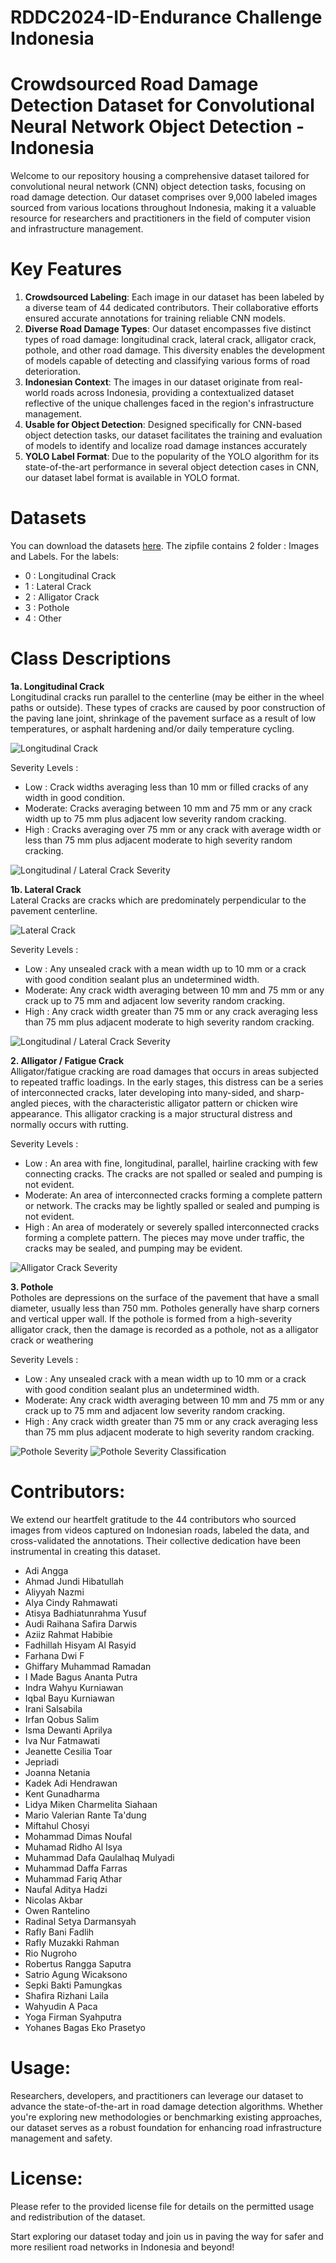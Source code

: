 # RDDC2024-ID-Endurance Challenge Indonesia
# Crowdsourced Road Damage Detection Dataset for Convolutional Neural Network Object Detection - Indonesia

Welcome to our repository housing a comprehensive dataset tailored for convolutional neural network (CNN) object detection tasks, focusing on road damage detection. Our dataset comprises over 9,000 labeled images sourced from various locations throughout Indonesia, making it a valuable resource for researchers and practitioners in the field of computer vision and infrastructure management.

# Key Features

1. **Crowdsourced Labeling**: Each image in our dataset has been labeled by a diverse team of 44 dedicated contributors. Their collaborative efforts ensured accurate annotations for training reliable CNN models.
2. **Diverse Road Damage Types**: Our dataset encompasses five distinct types of road damage: longitudinal crack, lateral crack, alligator crack, pothole, and other road damage. This diversity enables the development of models capable of detecting and classifying various forms of road deterioration.
3. **Indonesian Context**: The images in our dataset originate from real-world roads across Indonesia, providing a contextualized dataset reflective of the unique challenges faced in the region's infrastructure management.
4. **Usable for Object Detection**: Designed specifically for CNN-based object detection tasks, our dataset facilitates the training and evaluation of models to identify and localize road damage instances accurately
5. **YOLO Label Format**: Due to the popularity of the YOLO algorithm for its state-of-the-art performance in several object detection cases in CNN, our dataset label format is available in YOLO format.

# Datasets
You can download the datasets [here](https://drive.google.com/file/d/1AbNe-dhK2ikaK05ATsPUcJXWW_bsz-pp/view?usp=sharing). The zipfile contains 2 folder : Images and Labels. For the labels:

- 0 : Longitudinal Crack
- 1 : Lateral Crack
- 2 : Alligator Crack
- 3 : Pothole
- 4 : Other

# Class Descriptions
**1a. Longitudinal Crack**\
Longitudinal cracks run parallel to the centerline (may be either in the wheel paths or outside). These types of cracks are caused by poor construction of the paving lane joint, shrinkage of the pavement surface as a result of low temperatures, or asphalt hardening and/or daily temperature cycling. 

![Longitudinal Crack](https://raw.githubusercontent.com/endurancechallengeindonesia/RDDC2024-ID/main/images/P2%20-%20Long%20Crack%20Description.png?token=GHSAT0AAAAAACR3DZW634BGYGC5KHKERW74ZRWHBHA)

Severity Levels :
- Low	: Crack widths averaging less than 10 mm or filled cracks of any width in good condition.
- Moderate: Cracks averaging between 10 mm and 75 mm or any crack width up to 75 mm plus adjacent low severity random cracking. 
- High	: Cracks averaging over 75 mm or any crack with average width or less than 75 mm plus adjacent moderate to high severity random cracking.

![Longitudinal / Lateral Crack Severity](https://github.com/endurancechallengeindonesia/RDDC2024-ID/blob/main/images/P1%20-%20Long%20-%20Lat%20Crack%20Severity.png?raw=true)

**1b. Lateral Crack**\
Lateral Cracks are cracks which are predominately perpendicular to the pavement centerline.

![Lateral Crack](https://raw.githubusercontent.com/endurancechallengeindonesia/RDDC2024-ID/main/images/P3%20-%20Lat%20Crack%20Description.png?token=GHSAT0AAAAAACR3DZW622WKKOQ7J7WDPKCKZRWHCWA)

Severity Levels :
- Low	: Any unsealed crack with a mean width up to 10 mm or a crack with good condition sealant plus an undetermined width.
- Moderate: Any crack width averaging between 10 mm and 75 mm or any crack up to 75 mm and adjacent low severity random cracking.
- High	: Any crack width greater than 75 mm or any crack averaging less than 75 mm plus adjacent moderate to high severity random cracking.

![Longitudinal / Lateral Crack Severity](https://github.com/endurancechallengeindonesia/RDDC2024-ID/blob/main/images/P1%20-%20Long%20-%20Lat%20Crack%20Severity.png?raw=true)

**2. Alligator / Fatigue Crack**\
Alligator/fatigue cracking are road damages that occurs in areas subjected to repeated traffic loadings. In the early stages, this distress can be a series of interconnected cracks, later developing into many-sided, and sharp-angled pieces, with the characteristic alligator pattern or chicken wire appearance. This alligator cracking is a major structural distress and normally occurs with rutting.

Severity Levels :
- Low	: An area with fine, longitudinal, parallel, hairline cracking with few connecting cracks. The cracks are not spalled or sealed and pumping is not evident.
- Moderate: An area of interconnected cracks forming a complete pattern or network. The cracks may be lightly spalled or sealed and pumping is not evident.
- High	: An area of moderately or severely spalled interconnected cracks forming a complete pattern. The pieces may move under traffic, the cracks may be sealed, and pumping may be evident. 

![Alligator Crack Severity](https://raw.githubusercontent.com/endurancechallengeindonesia/RDDC2024-ID/main/images/P4%20-%20Alligator%20Crack%20Severity.png?token=GHSAT0AAAAAACR3DZW6ZECJWYV6ZYAQRAO4ZRWG27Q)

**3. Pothole**\
Potholes are depressions on the surface of the pavement that have a small diameter, usually less than 750 mm. Potholes generally have sharp corners and vertical upper wall. If the pothole is formed from a high-severity alligator crack, then the damage is recorded as a pothole, not as a alligator crack or weathering

Severity Levels :
- Low	: Any unsealed crack with a mean width up to 10 mm or a crack with good condition sealant plus an undetermined width.
- Moderate: Any crack width averaging between 10 mm and 75 mm or any crack up to 75 mm and adjacent low severity random cracking.
- High	: Any crack width greater than 75 mm or any crack averaging less than 75 mm plus adjacent moderate to high severity random cracking.

![Pothole Severity](https://raw.githubusercontent.com/endurancechallengeindonesia/RDDC2024-ID/main/images/P5%20-%20Pothole%20Severity.png?token=GHSAT0AAAAAACR3DZW6NNQXQY6DAXDXIY22ZRWG4HA)
![Pothole Severity Classification](https://raw.githubusercontent.com/endurancechallengeindonesia/RDDC2024-ID/main/images/P6%20-%20Pothole%20Severity%20Table.png?token=GHSAT0AAAAAACR3DZW7X6WR6JZOKHXWO6BGZRWHAQA)

# Contributors:
We extend our heartfelt gratitude to the 44 contributors who sourced images from videos captured on Indonesian roads, labeled the data, and cross-validated the annotations. Their collective dedication have been instrumental in creating this dataset.

- Adi Angga
- Ahmad Jundi Hibatullah 
- Aliyyah Nazmi
- Alya Cindy Rahmawati
- Atisya Badhiatunrahma Yusuf 
- Audi Raihana Safira Darwis 
- Aziiz Rahmat Habibie
- Fadhillah Hisyam Al Rasyid
- Farhana Dwi F
- Ghiffary Muhammad Ramadan
- I Made Bagus Ananta Putra
- Indra Wahyu Kurniawan 
- Iqbal Bayu Kurniawan
- Irani Salsabila
- Irfan Qobus Salim
- Isma Dewanti Aprilya
- Iva Nur Fatmawati
- Jeanette Cesilia Toar 
- Jepriadi 
- Joanna Netania
- Kadek Adi Hendrawan
- Kent Gunadharma 
- Lidya Miken Charmelita Siahaan
- Mario Valerian Rante Ta'dung
- Miftahul Chosyi
- Mohammad Dimas Noufal
- Muhamad Ridho Al Isya
- Muhammad Dafa Qaulalhaq Mulyadi
- Muhammad Daffa Farras
- Muhammad Fariq Athar
- Naufal Aditya Hadzi
- Nicolas Akbar
- Owen Rantelino
- Radinal Setya Darmansyah
- Rafly Bani Fadlih 
- Rafly Muzakki Rahman 
- Rio Nugroho
- Robertus Rangga Saputra
- Satrio Agung Wicaksono
- Sepki Bakti Pamungkas
- Shafira Rizhani Laila
- Wahyudin A Paca
- Yoga Firman Syahputra
- Yohanes Bagas Eko Prasetyo

# Usage:
Researchers, developers, and practitioners can leverage our dataset to advance the state-of-the-art in road damage detection algorithms. Whether you're exploring new methodologies or benchmarking existing approaches, our dataset serves as a robust foundation for enhancing road infrastructure management and safety.

# License:
Please refer to the provided license file for details on the permitted usage and redistribution of the dataset.

Start exploring our dataset today and join us in paving the way for safer and more resilient road networks in Indonesia and beyond!

